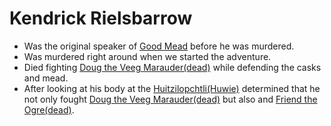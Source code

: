# Kendrick Rielsbarrow

- Was the original speaker of [Good Mead](../Places/Ten%20Towns/Good%20Mead.md) before he was murdered.
- Was murdered right around when we started the adventure.
- Died fighting [Doug the Veeg Marauder(dead)](Finding%20the%20Casks%20of%20Mead%20Quest/Doug%20the%20Veeg%20Marauder(dead).md) while defending the casks and mead.
- After looking at his body at the  [Huitzilopchtli(Huwie)](Player%20Characters/Huitzilopchtli(Huwie).md) determined that he not only fought [Doug the Veeg Marauder(dead)](Finding%20the%20Casks%20of%20Mead%20Quest/Doug%20the%20Veeg%20Marauder(dead).md) but also and [Friend the Ogre(dead)](Finding%20the%20Casks%20of%20Mead%20Quest/Friend%20the%20Ogre(dead).md).

